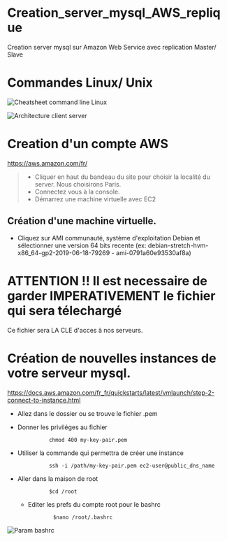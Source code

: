 # Creation_server_mysql_AWS_replique
Creation server mysql sur Amazon Web Service avec replication Master/ Slave

# Commandes Linux/ Unix
![Cheatsheet command line Linux](https://files.fosswire.com/2007/08/fwunixrefshot.png "Cheatsheet command line Linux")

![Architecture client server](https://user-images.githubusercontent.com/37696862/60921632-3e474700-a29b-11e9-9770-47642e2c8414.png)



# Creation d'un compte AWS

https://aws.amazon.com/fr/

> - Cliquer en haut du bandeau du site pour choisir la localité du server.
Nous choisirons Paris.
> - Connectez vous à la console.
> - Démarrez une machine virtuelle avec EC2

## Création d'une machine virtuelle.

-  Cliquez sur AMI communauté, système d'exploitation Debian et sélectionner
une version 64 bits recente (ex: debian-stretch-hvm-x86_64-gp2-2019-06-18-79269 - ami-0791a60e93530af8a)

# ATTENTION !! Il est necessaire de garder IMPERATIVEMENT le fichier qui sera télechargé
Ce fichier sera LA CLE d'acces à nos serveurs.

# Création de nouvelles instances de votre serveur mysql.
https://docs.aws.amazon.com/fr_fr/quickstarts/latest/vmlaunch/step-2-connect-to-instance.html

- Allez dans le dossier ou se trouve le fichier .pem
- Donner les priviléges au fichier

                chmod 400 my-key-pair.pem
                
- Utiliser la commande qui permettra de créer une instance

                ssh -i /path/my-key-pair.pem ec2-user@public_dns_name
                
- Aller dans la maison de root
                
                $cd /root
  
  - Editer les prefs du compte root pour le bashrc

                $nano /root/.bashrc
                
  
![Param bashrc](https://user-images.githubusercontent.com/37696862/60921873-cc233200-a29b-11e9-9c33-08909a36d624.png)


                
   
                    


